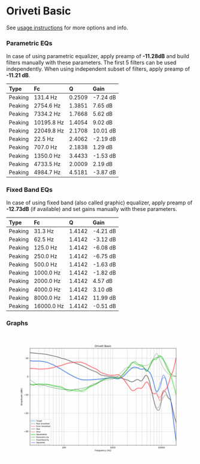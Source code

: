 # Oriveti Basic
See [usage instructions](https://github.com/jaakkopasanen/AutoEq#usage) for more options and info.

### Parametric EQs
In case of using parametric equalizer, apply preamp of **-11.28dB** and build filters manually
with these parameters. The first 5 filters can be used independently.
When using independent subset of filters, apply preamp of **-11.21 dB**.

| Type    | Fc         |      Q | Gain     |
|:--------|:-----------|:-------|:---------|
| Peaking | 131.4 Hz   | 0.2509 | -7.24 dB |
| Peaking | 2754.6 Hz  | 1.3851 | 7.65 dB  |
| Peaking | 7334.2 Hz  | 1.7668 | 5.62 dB  |
| Peaking | 10195.8 Hz | 1.4054 | 9.02 dB  |
| Peaking | 22049.8 Hz | 2.1708 | 10.01 dB |
| Peaking | 22.5 Hz    | 2.4062 | -2.19 dB |
| Peaking | 707.0 Hz   | 2.1838 | 1.29 dB  |
| Peaking | 1350.0 Hz  | 3.4433 | -1.53 dB |
| Peaking | 4733.5 Hz  | 2.0009 | 2.19 dB  |
| Peaking | 4984.7 Hz  | 4.5181 | -3.87 dB |

### Fixed Band EQs
In case of using fixed band (also called graphic) equalizer, apply preamp of **-12.73dB**
(if available) and set gains manually with these parameters.

| Type    | Fc         |      Q | Gain     |
|:--------|:-----------|:-------|:---------|
| Peaking | 31.3 Hz    | 1.4142 | -4.21 dB |
| Peaking | 62.5 Hz    | 1.4142 | -3.12 dB |
| Peaking | 125.0 Hz   | 1.4142 | -6.08 dB |
| Peaking | 250.0 Hz   | 1.4142 | -6.75 dB |
| Peaking | 500.0 Hz   | 1.4142 | -1.63 dB |
| Peaking | 1000.0 Hz  | 1.4142 | -1.82 dB |
| Peaking | 2000.0 Hz  | 1.4142 | 4.57 dB  |
| Peaking | 4000.0 Hz  | 1.4142 | 3.10 dB  |
| Peaking | 8000.0 Hz  | 1.4142 | 11.99 dB |
| Peaking | 16000.0 Hz | 1.4142 | -0.51 dB |

### Graphs
![](./Oriveti%20Basic.png)